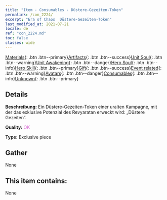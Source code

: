 ```yaml
---
title: "Item - Consumables - Düstere-Gezeiten-Token"
permalink: /con_2224/
excerpt: "Era of Chaos  Düstere-Gezeiten-Token"
last_modified_at: 2021-07-21
locale: de
ref: "con_2224.md"
toc: false
classes: wide
---
```

 [Materials](/ItemsDE/){: .btn .btn--primary}[Artifacts](/ItemsDE/Artifacts/){: .btn .btn--success}[Unit Soul](/ItemsDE/UnitSoul/){: .btn .btn--warning}[Unit Awakening](/ItemsDE/UnitAwakening/){: .btn .btn--danger}[Hero Soul](/ItemsDE/HeroSoul/){: .btn .btn--info}[Hero Skill](/ItemsDE/HeroSkill/){: .btn .btn--primary}[Gift](/ItemsDE/Gift/){: .btn .btn--success}[Event related](/ItemsDE/Events/){: .btn .btn--warning}[Avatars](/ItemsDE/Avatars/){: .btn .btn--danger}[Consumables](/ItemsDE/Consumables/){: .btn .btn--info}[Unknown](/ItemsDE/Unknown/){: .btn .btn--primary}

## Details
 **Beschreibung:** Ein Düstere-Gezeiten-Token einer uralten Kampagne, mit der das exklusive Potenzial des Revyaratan erweckt wird: „Düstere Gezeiten“.

 **Quality:** <span style="color: #DA70D6">OK</span>

 **Type:** Exclusive piece

## Gather

  None

## This item contains:

  None

